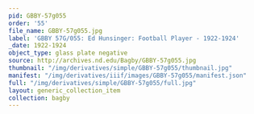 ```yaml
---
pid: GBBY-57g055
order: '55'
file_name: GBBY-57g055.jpg
label: 'GBBY 57G/055: Ed Hunsinger: Football Player - 1922-1924'
_date: 1922-1924
object_type: glass plate negative
source: http://archives.nd.edu/Bagby/GBBY-57g055.jpg
thumbnail: "/img/derivatives/simple/GBBY-57g055/thumbnail.jpg"
manifest: "/img/derivatives/iiif/images/GBBY-57g055/manifest.json"
full: "/img/derivatives/simple/GBBY-57g055/full.jpg"
layout: generic_collection_item
collection: bagby
---
```

